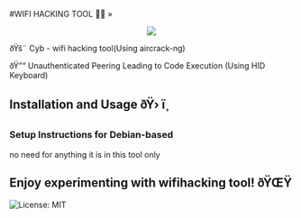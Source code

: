 #WIFI HACKING TOOL 🐱‍💻 »

<p align="center">
  <img src="./images/preview.png">
</p>


ðŸš¨ Cyb - wifi hacking tool(Using aircrack-ng)

ðŸ”“ Unauthenticated Peering Leading to Code Execution (Using HID Keyboard)

## Installation and Usage ðŸ› ï¸

### Setup Instructions for Debian-based 
no need for anything it is in this tool only 


## Enjoy experimenting with wifihacking tool! ðŸŒŸ

![License: MIT](https://img.shields.io/badge/License-MIT-blue.svg)

